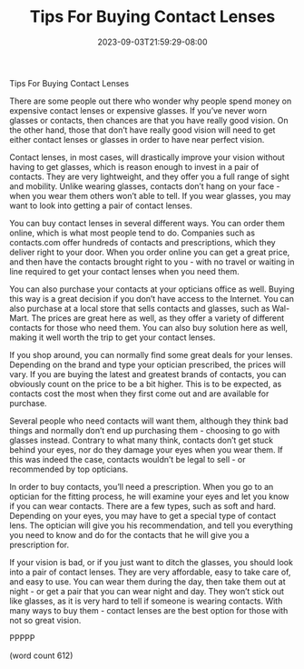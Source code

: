 ﻿---
title: "Tips For Buying Contact Lenses"
date: 2023-09-03T21:59:29-08:00
description: "Contact Lenses Tips for Web Success"
featured_image: "/images/Contact Lenses.jpg"
tags: ["Contact Lenses"]
---

Tips For Buying Contact Lenses

There are some people out there who wonder why people spend money on expensive contact lenses or expensive glasses.  If you’ve never worn glasses or contacts, then chances are that you have really good vision.  On the other hand, those that don’t have really good vision will need to get either contact lenses or glasses in order to have near perfect vision.

Contact lenses, in most cases, will drastically improve your vision without having to get glasses, which is reason enough to invest in a pair of contacts.  They are very lightweight, and they offer you a full range of sight and mobility.  Unlike wearing glasses, contacts don’t hang on your face - when you wear them others won’t able to tell.  If you wear glasses, you may want to look into getting a pair of contact lenses.

You can buy contact lenses in several different ways.  You can order them online, which is what most people tend to do.  Companies such as contacts.com offer hundreds of contacts and prescriptions, which they deliver right to your door.  When you order online you can get a great price, and then have the contacts brought right to you - with no travel or waiting in line required to get your contact lenses when you need them.

You can also purchase your contacts at your opticians office as well.  Buying this way is a great decision if you don’t have access to the Internet.  You can also purchase at a local store that sells contacts and glasses, such as Wal-Mart.  The prices are great here as well, as they offer a variety of different contacts for those who need them.  You can also buy solution here as well, making it well worth the trip to get your contact lenses.

If you shop around, you can normally find some great deals for your lenses.  Depending on the brand and type your optician prescribed, the prices will vary.  If you are buying the latest and greatest brands of contacts, you can obviously count on the price to be a bit higher.  This is to be expected, as contacts cost the most when they first come out and are available for purchase.

Several people who need contacts will want them, although they think bad things and normally don’t end up purchasing them - choosing to go with glasses instead.  Contrary to what many think, contacts don’t get stuck behind your eyes, nor do they damage your eyes when you wear them.  If this was indeed the case, contacts wouldn’t be legal to sell - or recommended by top opticians.

In order to buy contacts, you’ll need a prescription.  When you go to an optician for the fitting process, he will examine your eyes and let you know if you can wear contacts.  There are a few types, such as soft and hard.  Depending on your eyes, you may have to get a special type of contact lens.  The optician will give you his recommendation, and tell you everything you need to know and do for the contacts that he will give you a prescription for.  

If your vision is bad, or if you just want to ditch the glasses, you should look into a pair of contact lenses.  They are very affordable, easy to take care of, and easy to use.  You can wear them during the day, then take them out at night - or get a pair that you can wear night and day.  They won’t stick out like glasses, as it is very hard to tell if someone is wearing contacts.  With many ways to buy them - contact lenses are the best option for those with not so great vision.

PPPPP

(word count 612)
